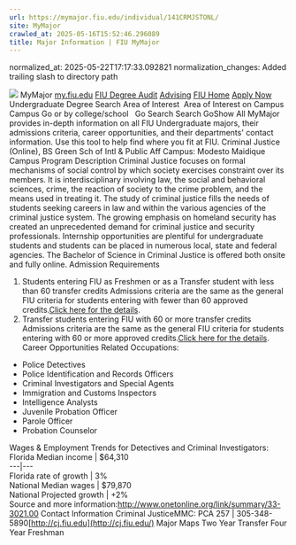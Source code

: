 ```yaml
---
url: https://mymajor.fiu.edu/individual/141CRMJSTONL/
site: MyMajor
crawled_at: 2025-05-16T15:52:46.296089
title: Major Information | FIU MyMajor
---
```

normalized_at: 2025-05-22T17:17:33.092821
normalization_changes: Added trailing slash to directory path

![](https://mymajor.fiu.edu/assets/logo-T4VPR2BI.png)
MyMajor
[my.fiu.edu](https://my.fiu.edu/)
[FIU Degree Audit](https://dasa.fiu.edu/all-departments/advising/panther-success-hub/panther-degree-audit/)
[Advising](https://advising.fiu.edu)
[FIU Home](https://www.fiu.edu/)
[Apply Now](https://admissions.fiu.edu/)
Undergraduate Degree Search
Area of Interest
​
Area of Interest
on
Campus
​
Campus
Go
or by college/school
​
​
Go
Search
Search
GoShow All
MyMajor provides in-depth information on all FIU Undergraduate majors, their admissions criteria, career opportunities, and their departments' contact information. Use this tool to help find where you fit at FIU.
Criminal Justice (Online),
BS
Green Sch of Intl & Public Aff
Campus:
Modesto Maidique Campus
Program Description
Criminal Justice focuses on formal mechanisms of social control by which society exercises constraint over its members. It is interdisciplinary involving law, the social and behavioral sciences, crime, the reaction of society to the crime problem, and the means used in treating it. The study of criminal justice fills the needs of students seeking careers in law and within the various agencies of the criminal justice system. The growing emphasis on homeland security has created an unprecedented demand for criminal justice and security professionals. Internship opportunities are plentiful for undergraduate students and students can be placed in numerous local, state and federal agencies. The Bachelor of Science in Criminal Justice is offered both onsite and fully online.
Admission Requirements
1. Students entering FIU as Freshmen or as a Transfer student with less than 60 transfer credits
Admissions criteria are the same as the general FIU criteria for students entering with fewer than 60 approved credits.[Click here for the details](http://admissions.fiu.edu/apply/freshman/).
2. Transfer students entering FIU with 60 or more transfer credits
Admissions criteria are the same as the general FIU criteria for students entering with 60 or more approved credits.[Click here for the details](http://admissions.fiu.edu/apply/transfer/).
Career Opportunities
Related Occupations:
  * Police Detectives
  * Police Identification and Records Officers
  * Criminal Investigators and Special Agents
  * Immigration and Customs Inspectors
  * Intelligence Analysts
  * Juvenile Probation Officer
  * Parole Officer
  * Probation Counselor


Wages & Employment Trends for Detectives and Criminal Investigators:
Florida Median income | $64,310  
---|---  
Florida rate of growth | 3%  
National Median wages | $79,870  
National Projected growth | +2%  
Source and more information:<http://www.onetonline.org/link/summary/33-3021.00>
Contact Information
Criminal JusticeMMC: PCA 257 | 305-348-5890[http://cj.fiu.edu](http://cj.fiu.edu/)
Major Maps
Two Year Transfer
Four Year Freshman
